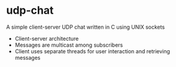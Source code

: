 # udp-chat
A simple client-server UDP chat written in C using UNIX sockets

* Client-server architecture
* Messages are multicast among subscribers
* Client uses separate threads for user interaction and retrieving messages

